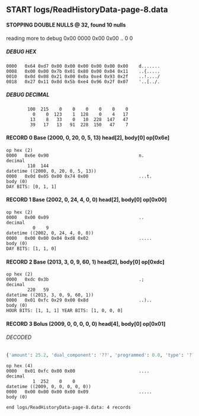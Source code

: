 ## START logs/ReadHistoryData-page-8.data
#### STOPPING DOUBLE NULLS @ 32, found 10 nulls
reading more to debug 0x00
    0000   0x00 0x00                                  ..
              0    0
##### DEBUG HEX
    0000   0x64 0xd7 0x00 0x00 0x00 0x00 0x00 0x00    d.......
    0008   0x00 0x00 0x7b 0x01 0x80 0x00 0x04 0x11    ..{.....
    0010   0x0d 0x08 0x21 0x00 0x0a 0xe4 0x93 0x2f    ..!..../
    0018   0x27 0x11 0x0d 0x5b 0xe4 0x96 0x2f 0x07    '..[../.
##### DEBUG DECIMAL
            100  215    0    0    0    0    0    0
              0    0  123    1  128    0    4   17
             13    8   33    0   10  228  147   47
             39   17   13   91  228  150   47    7
#### RECORD 0 Base (2000, 0, 20, 0, 5, 13) head[2], body[0] op[0x6e]

    op hex (2)
    0000   0x6e 0x90                                  n.
    decimal
            110  144
    datetime ((2000, 0, 20, 0, 5, 13))
    0000   0x0d 0x05 0x00 0x74 0x00                   ...t.
    body (0)
    DAY BITS: [0, 1, 1]
#### RECORD 1 Base (2002, 0, 24, 4, 0, 0) head[2], body[0] op[0x00]

    op hex (2)
    0000   0x00 0x09                                  ..
    decimal
              0    9
    datetime ((2002, 0, 24, 4, 0, 0))
    0000   0x00 0x00 0x04 0xd8 0x02                   .....
    body (0)
    DAY BITS: [1, 1, 0]
#### RECORD 2 Base (2013, 3, 0, 9, 60, 1) head[2], body[0] op[0xdc]

    op hex (2)
    0000   0xdc 0x3b                                  .;
    decimal
            220   59
    datetime ((2013, 3, 0, 9, 60, 1))
    0000   0x01 0xfc 0x29 0x00 0x8d                   ..)..
    body (0)
    HOUR BITS: [1, 1, 1] YEAR BITS: [1, 0, 0, 0]
#### RECORD 3 Bolus (2009, 0, 0, 0, 0, 0) head[4], body[0] op[0x01]
###### DECODED
```python
{'amount': 25.2, 'dual_component': '??', 'programmed': 0.0, 'type': '??'}
```
    op hex (4)
    0000   0x01 0xfc 0x00 0x00                        ....
    decimal
              1  252    0    0
    datetime ((2009, 0, 0, 0, 0, 0))
    0000   0x00 0x00 0x00 0x00 0x09                   .....
    body (0)

`end logs/ReadHistoryData-page-8.data: 4 records`
